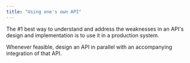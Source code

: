 ```yaml
---
title: "Using one's own API"
---
```


The #1 best way to understand and address the weaknesses in an API's design and implementation is to use it in a production system.

Whenever feasible, design an API in parallel with an accompanying integration of that API.

